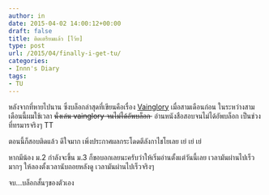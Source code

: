 ```yaml
---
author: in
date: 2015-04-02 14:00:12+00:00
draft: false
title: ติดเตรียมแล้ว [โว้ย]
type: post
url: /2015/04/finally-i-get-tu/
categories:
- Innn's Diary
tags:
- TU
---
```


หลังจากที่หายไปนาน ซึ่งบล็อกล่าสุดที่เขียนคือเรื่อง [Vainglory](https://www.innnblog.com/review-vainglory-the-best-moba-game/) เมื่อสามเดือนก่อน ในระหว่างสามเดือนนี้ผมใช้เวลา <del>นั่งเล่น vainglory จนไม่ได้อัพบล็อก </del> อ่านหนังสือสอบจนไม่ได้อัพบล็อก เป็นช่วงที่ทรมารจริงๆ TT

ตอนนี้ก็สอบติดแล้ว ดีใจมาก เพิ่งประกาศผลกระโดดตีลังกาไชโยเลย เย่ เย่ เย่

หากมีน้อง ม.2 กำลังจะขึ้น ม.3 ก็ขอบอกเลยนะครับว่าให้เริ่มอ่านตั้งแต่วันนี้เลย เวลามันผ่านไปเร็วมากๆ ให้ลองตั้งเวลานับถอยหลังดู เวลามันผ่านไปเร็วจริงๆ

จบ...บล็อกสั้นๆของตัวเอง
